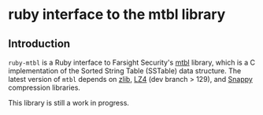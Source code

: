 
ruby interface to the mtbl library
====================================

Introduction
------------

`ruby-mtbl` is a Ruby interface to Farsight Security's [mtbl](https://github.com/farsightsec/mtbl/)
library, which is a C implementation of the Sorted String Table (SSTable)
data structure. The latest version of `mtbl` depends on [zlib](http://www.zlib.net/),
[LZ4](https://github.com/Cyan4973/lz4) (dev branch > 129), and [Snappy](http://google.github.io/snappy/) 
compression libraries.

This library is still a work in progress.

